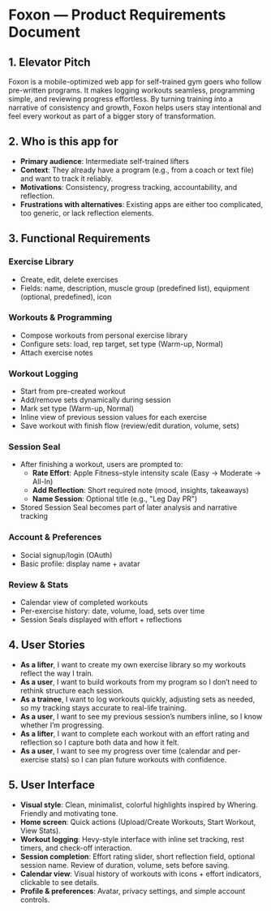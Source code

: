 # Foxon — Product Requirements Document

## 1. Elevator Pitch
Foxon is a mobile-optimized web app for self-trained gym goers who follow pre-written programs. It makes logging workouts seamless, programming simple, and reviewing progress effortless. By turning training into a narrative of consistency and growth, Foxon helps users stay intentional and feel every workout as part of a bigger story of transformation.

## 2. Who is this app for
- **Primary audience**: Intermediate self-trained lifters  
- **Context**: They already have a program (e.g., from a coach or text file) and want to track it reliably.  
- **Motivations**: Consistency, progress tracking, accountability, and reflection.  
- **Frustrations with alternatives**: Existing apps are either too complicated, too generic, or lack reflection elements.  

## 3. Functional Requirements
### Exercise Library
- Create, edit, delete exercises  
- Fields: name, description, muscle group (predefined list), equipment (optional, predefined), icon  

### Workouts & Programming
- Compose workouts from personal exercise library  
- Configure sets: load, rep target, set type (Warm-up, Normal)  
- Attach exercise notes  

### Workout Logging
- Start from pre-created workout  
- Add/remove sets dynamically during session  
- Mark set type (Warm-up, Normal)  
- Inline view of previous session values for each exercise  
- Save workout with finish flow (review/edit duration, volume, sets)  

### Session Seal
- After finishing a workout, users are prompted to:  
  - **Rate Effort**: Apple Fitness–style intensity scale (Easy → Moderate → All-In)  
  - **Add Reflection**: Short required note (mood, insights, takeaways)  
  - **Name Session**: Optional title (e.g., "Leg Day PR")  
- Stored Session Seal becomes part of later analysis and narrative tracking  

### Account & Preferences
- Social signup/login (OAuth)  
- Basic profile: display name + avatar  

### Review & Stats
- Calendar view of completed workouts  
- Per-exercise history: date, volume, load, sets over time  
- Session Seals displayed with effort + reflections  

## 4. User Stories
- **As a lifter**, I want to create my own exercise library so my workouts reflect the way I train.  
- **As a user**, I want to build workouts from my program so I don’t need to rethink structure each session.  
- **As a trainee**, I want to log workouts quickly, adjusting sets as needed, so my tracking stays accurate to real-life training.  
- **As a user**, I want to see my previous session’s numbers inline, so I know whether I’m progressing.  
- **As a lifter**, I want to complete each workout with an effort rating and reflection so I capture both data and how it felt.  
- **As a user**, I want to see my progress over time (calendar and per-exercise stats) so I can plan future workouts with confidence.  

## 5. User Interface
- **Visual style**: Clean, minimalist, colorful highlights inspired by Whering. Friendly and motivating tone.  
- **Home screen**: Quick actions (Upload/Create Workouts, Start Workout, View Stats).  
- **Workout logging**: Hevy-style interface with inline set tracking, rest timers, and check-off interaction.  
- **Session completion**: Effort rating slider, short reflection field, optional session name. Review of duration, volume, sets before saving.  
- **Calendar view**: Visual history of workouts with icons + effort indicators, clickable to see details.  
- **Profile & preferences**: Avatar, privacy settings, and simple account controls.  
